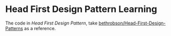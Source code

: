 # Head First Design Pattern Learning
The code in *Head First Design Pattern*, take [bethrobson/Head-First-Design-Patterns](https://github.com/bethrobson/Head-First-Design-Patterns) as a reference.
